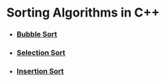 # **Sorting Algorithms in C++**

- ### **[Bubble Sort](https://github.com/rudra-404/DSA/blob/main/Sorting/Bubble%20Sort/)**

- ### **[Selection Sort](https://github.com/rudra-404/DSA/blob/main/Sorting/Selection%20Sort/)**

- ### **[Insertion Sort](https://github.com/rudra-404/DSA/blob/main/Sorting/Insertion%20Sort/)**

<!--

- ### **[Merge Sort]()**

- ### **[Quick Sort]()**

- ### **[Heap Sort]()**

- ### **[Counting Sort]()**

- ### **[Radix Sort]()**

- ### **[Bucket Sort]()**

- ### **[Shell Sort]()**

-->
